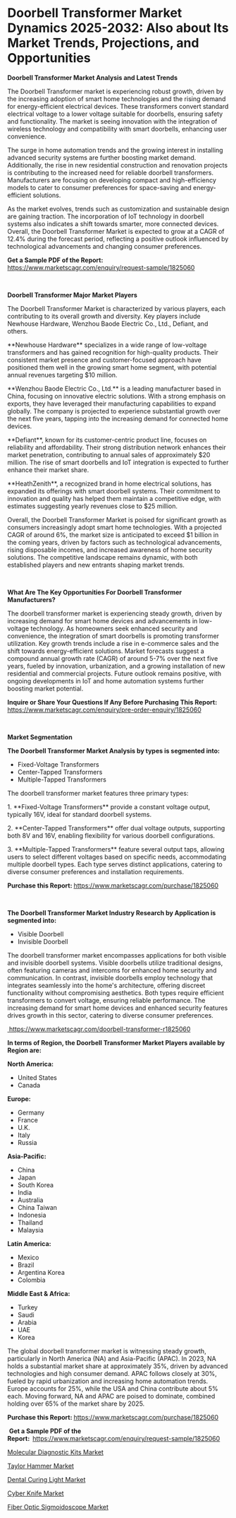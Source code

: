 <p><h1>Doorbell Transformer Market Dynamics 2025-2032: Also about Its Market Trends, Projections, and Opportunities</h1></p><p><strong>Doorbell Transformer Market Analysis and Latest Trends</strong></p>
<p><p>The Doorbell Transformer market is experiencing robust growth, driven by the increasing adoption of smart home technologies and the rising demand for energy-efficient electrical devices. These transformers convert standard electrical voltage to a lower voltage suitable for doorbells, ensuring safety and functionality. The market is seeing innovation with the integration of wireless technology and compatibility with smart doorbells, enhancing user convenience.</p><p>The surge in home automation trends and the growing interest in installing advanced security systems are further boosting market demand. Additionally, the rise in new residential construction and renovation projects is contributing to the increased need for reliable doorbell transformers. Manufacturers are focusing on developing compact and high-efficiency models to cater to consumer preferences for space-saving and energy-efficient solutions.</p><p>As the market evolves, trends such as customization and sustainable design are gaining traction. The incorporation of IoT technology in doorbell systems also indicates a shift towards smarter, more connected devices. Overall, the Doorbell Transformer Market is expected to grow at a CAGR of 12.4% during the forecast period, reflecting a positive outlook influenced by technological advancements and changing consumer preferences.</p></p>
<p><strong>Get a Sample PDF of the Report:&nbsp;</strong> <a href="https://www.marketscagr.com/enquiry/request-sample/1825060?utm_campaign=3495&utm_medium=2&utm_source=Github&utm_content=ia&utm_term=09042025&utm_id=doorbell-transformer">https://www.marketscagr.com/enquiry/request-sample/1825060</a></p>
<p>&nbsp;</p>
<p><strong>Doorbell Transformer Major Market Players</strong></p>
<p><p>The Doorbell Transformer Market is characterized by various players, each contributing to its overall growth and diversity. Key players include Newhouse Hardware, Wenzhou Baode Electric Co., Ltd., Defiant, and others. </p><p>**Newhouse Hardware** specializes in a wide range of low-voltage transformers and has gained recognition for high-quality products. Their consistent market presence and customer-focused approach have positioned them well in the growing smart home segment, with potential annual revenues targeting $10 million.</p><p>**Wenzhou Baode Electric Co., Ltd.** is a leading manufacturer based in China, focusing on innovative electric solutions. With a strong emphasis on exports, they have leveraged their manufacturing capabilities to expand globally. The company is projected to experience substantial growth over the next five years, tapping into the increasing demand for connected home devices.</p><p>**Defiant**, known for its customer-centric product line, focuses on reliability and affordability. Their strong distribution network enhances their market penetration, contributing to annual sales of approximately $20 million. The rise of smart doorbells and IoT integration is expected to further enhance their market share.</p><p>**HeathZenith**, a recognized brand in home electrical solutions, has expanded its offerings with smart doorbell systems. Their commitment to innovation and quality has helped them maintain a competitive edge, with estimates suggesting yearly revenues close to $25 million.</p><p>Overall, the Doorbell Transformer Market is poised for significant growth as consumers increasingly adopt smart home technologies. With a projected CAGR of around 6%, the market size is anticipated to exceed $1 billion in the coming years, driven by factors such as technological advancements, rising disposable incomes, and increased awareness of home security solutions. The competitive landscape remains dynamic, with both established players and new entrants shaping market trends.</p></p>
<p>&nbsp;</p>
<p><strong>What Are The Key Opportunities For Doorbell Transformer Manufacturers?</strong></p>
<p><p>The doorbell transformer market is experiencing steady growth, driven by increasing demand for smart home devices and advancements in low-voltage technology. As homeowners seek enhanced security and convenience, the integration of smart doorbells is promoting transformer utilization. Key growth trends include a rise in e-commerce sales and the shift towards energy-efficient solutions. Market forecasts suggest a compound annual growth rate (CAGR) of around 5-7% over the next five years, fueled by innovation, urbanization, and a growing installation of new residential and commercial projects. Future outlook remains positive, with ongoing developments in IoT and home automation systems further boosting market potential.</p></p>
<p><strong>Inquire or Share Your Questions If Any Before Purchasing This Report:</strong> <a href="https://www.marketscagr.com/enquiry/pre-order-enquiry/1825060?utm_campaign=3495&utm_medium=2&utm_source=Github&utm_content=ia&utm_term=09042025&utm_id=doorbell-transformer">https://www.marketscagr.com/enquiry/pre-order-enquiry/1825060</a></p>
<p>&nbsp;</p>
<p><strong>Market Segmentation</strong></p>
<p><strong>The Doorbell Transformer Market Analysis by types is segmented into:</strong></p>
<p><ul><li>Fixed-Voltage Transformers</li><li>Center-Tapped Transformers</li><li>Multiple-Tapped Transformers</li></ul></p>
<p><p>The doorbell transformer market features three primary types: </p><p>1. **Fixed-Voltage Transformers** provide a constant voltage output, typically 16V, ideal for standard doorbell systems. </p><p>2. **Center-Tapped Transformers** offer dual voltage outputs, supporting both 8V and 16V, enabling flexibility for various doorbell configurations. </p><p>3. **Multiple-Tapped Transformers** feature several output taps, allowing users to select different voltages based on specific needs, accommodating multiple doorbell types. Each type serves distinct applications, catering to diverse consumer preferences and installation requirements.</p></p>
<p><strong>Purchase this Report:&nbsp;</strong><a href="https://www.marketscagr.com/purchase/1825060?utm_campaign=3495&utm_medium=2&utm_source=Github&utm_content=ia&utm_term=09042025&utm_id=doorbell-transformer">https://www.marketscagr.com/purchase/1825060</a></p>
<p>&nbsp;</p>
<p><strong>The Doorbell Transformer Market Industry Research by Application is segmented into:</strong></p>
<p><ul><li>Visible Doorbell</li><li>Invisible Doorbell</li></ul></p>
<p><p>The doorbell transformer market encompasses applications for both visible and invisible doorbell systems. Visible doorbells utilize traditional designs, often featuring cameras and intercoms for enhanced home security and communication. In contrast, invisible doorbells employ technology that integrates seamlessly into the home's architecture, offering discreet functionality without compromising aesthetics. Both types require efficient transformers to convert voltage, ensuring reliable performance. The increasing demand for smart home devices and enhanced security features drives growth in this sector, catering to diverse consumer preferences.</p></p>
<p><a href="https://www.marketscagr.com/doorbell-transformer-r1825060?utm_campaign=3495&utm_medium=2&utm_source=Github&utm_content=ia&utm_term=09042025&utm_id=doorbell-transformer">&nbsp;https://www.marketscagr.com/doorbell-transformer-r1825060</a></p>
<p><strong>In terms of Region, the Doorbell Transformer Market Players available by Region are:</strong></p>
<p>
    <p> <strong> North America: </strong>
        <ul>
            <li>United States</li>
            <li>Canada</li>
        </ul>
        </p> 
    <p> <strong> Europe: </strong>
        <ul>
            <li>Germany</li>
            <li>France</li>
            <li>U.K.</li>
            <li>Italy</li>
            <li>Russia</li>
        </ul>
        </p> 
    <p> <strong> Asia-Pacific: </strong>
        <ul>
            <li>China</li>
            <li>Japan</li>
            <li>South Korea</li>
            <li>India</li>
            <li>Australia</li>
            <li>China Taiwan</li>
            <li>Indonesia</li>
            <li>Thailand</li>
            <li>Malaysia</li>
        </ul>
        </p> 
    <p> <strong> Latin America: </strong>
        <ul>
            <li>Mexico</li>
            <li>Brazil</li>
            <li>Argentina Korea</li>
            <li>Colombia</li>
        </ul>
        </p> 
    <p> <strong> Middle East & Africa: </strong>
        <ul>
            <li>Turkey</li>
            <li>Saudi</li>
            <li>Arabia</li>
            <li>UAE</li>
            <li>Korea</li>
        </ul>
    </p>
    </p>
<p><p>The global doorbell transformer market is witnessing steady growth, particularly in North America (NA) and Asia-Pacific (APAC). In 2023, NA holds a substantial market share at approximately 35%, driven by advanced technologies and high consumer demand. APAC follows closely at 30%, fueled by rapid urbanization and increasing home automation trends. Europe accounts for 25%, while the USA and China contribute about 5% each. Moving forward, NA and APAC are poised to dominate, combined holding over 65% of the market share by 2025.</p></p>
<p><strong>Purchase this Report: </strong><a href="https://www.marketscagr.com/purchase/1825060?utm_campaign=3495&utm_medium=2&utm_source=Github&utm_content=ia&utm_term=09042025&utm_id=doorbell-transformer">https://www.marketscagr.com/purchase/1825060</a></p>
<p>&nbsp;<strong>Get a Sample PDF of the Report:&nbsp;&nbsp;</strong><a href="https://www.marketscagr.com/enquiry/request-sample/1825060?utm_campaign=3495&utm_medium=2&utm_source=Github&utm_content=ia&utm_term=09042025&utm_id=doorbell-transformer">https://www.marketscagr.com/enquiry/request-sample/1825060</a></p>
<p><strong></strong></p>
<p><p><a href="https://www.linkedin.com/pulse/molecular-diagnostic-kits-market-report-anticipated-cagr-wwjgf?utm_campaign=3495&utm_medium=2&utm_source=Github&utm_content=ia&utm_term=09042025&utm_id=doorbell-transformer">Molecular Diagnostic Kits Market</a></p><p><a href="https://www.linkedin.com/pulse/strategic-market-insights-global-taylor-hammer-2025-2032-ykgtf?utm_campaign=3495&utm_medium=2&utm_source=Github&utm_content=ia&utm_term=09042025&utm_id=doorbell-transformer">Taylor Hammer Market</a></p><p><a href="https://www.linkedin.com/pulse/significant-competition-expected-dental-curing-light-market-over-hso3f?utm_campaign=3495&utm_medium=2&utm_source=Github&utm_content=ia&utm_term=09042025&utm_id=doorbell-transformer">Dental Curing Light Market</a></p><p><a href="https://www.linkedin.com/pulse/cyber-knife-market-size-estimated-grow-cagr-67-from-2025-2032-ul0hf?utm_campaign=3495&utm_medium=2&utm_source=Github&utm_content=ia&utm_term=09042025&utm_id=doorbell-transformer">Cyber Knife Market</a></p><p><a href="https://www.linkedin.com/pulse/fiber-optic-sigmoidoscope-market-size-forecast-2025-2032-v71hf?utm_campaign=3495&utm_medium=2&utm_source=Github&utm_content=ia&utm_term=09042025&utm_id=doorbell-transformer">Fiber Optic Sigmoidoscope Market</a></p></p>